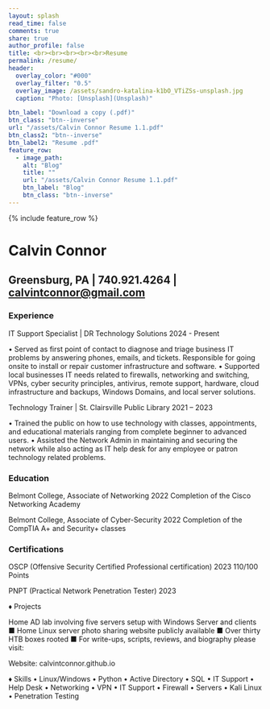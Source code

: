 ```yaml
---
layout: splash
read_time: false
comments: true
share: true
author_profile: false
title: <br><br><br><br><br>Resume
permalink: /resume/
header:
  overlay_color: "#000"
  overlay_filter: "0.5"
  overlay_image: /assets/sandro-katalina-k1bO_VTiZSs-unsplash.jpg
  caption: "Photo: [Unsplash](Unsplash)"

btn_label: "Download a copy (.pdf)"
btn_class: "btn--inverse"
url: "/assets/Calvin Connor Resume 1.1.pdf"
btn_class2: "btn--inverse"
btn_label2: "Resume .pdf"
feature_row:
  - image_path:
    alt: "Blog"
    title: ""
    url: "/assets/Calvin Connor Resume 1.1.pdf"
    btn_label: "Blog"
    btn_class: "btn--inverse"
---
```


<div id='featured'></div>

{% include feature_row %}


# Calvin Connor


## Greensburg, PA | 740.921.4264 | calvintconnor@gmail.com

### Experience

IT Support Specialist | DR Technology Solutions 2024 - Present 

  • Served as first point of contact to diagnose and triage business IT problems by answering 
phones, emails, and tickets. Responsible for going onsite to install or repair customer infrastructure 
and software.
  • Supported local businesses IT needs related to firewalls, networking and switching, VPNs, cyber 
security principles, antivirus, remote support, hardware, cloud infrastructure and backups, Windows 
Domains, and local server solutions.

Technology Trainer | St. Clairsville Public Library 2021 – 2023

  • Trained the public on how to use technology with classes, appointments, and educational 
materials ranging from complete beginner to advanced users.
  • Assisted the Network Admin in maintaining and securing the network while also acting as IT help 
desk for any employee or patron technology related problems.

### Education

Belmont College, Associate of Networking 2022
  Completion of the Cisco Networking Academy

Belmont College, Associate of Cyber-Security 2022
  Completion of the CompTIA A+ and Security+ classes

### Certifications

OSCP (Offensive Security Certified Professional certification) 2023
  110/100 Points

PNPT (Practical Network Penetration Tester) 2023

♦ Projects

Home AD lab involving five servers setup with Windows Server and clients ■ Home Linux server photo 
sharing website publicly available ■ Over thirty HTB boxes rooted ■ For write-ups, scripts, reviews, and 
biography please visit:

Website: calvintconnor.github.io

♦ Skills
• Linux/Windows • Python • Active Directory • SQL • IT Support • Help Desk • Networking • VPN • IT Support • Firewall • Servers • Kali Linux • Penetration Testing
